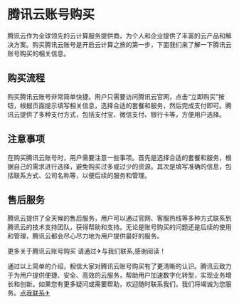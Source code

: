 # 腾讯云账号购买

腾讯云作为全球领先的云计算服务提供商，为个人和企业提供了丰富的云产品和解决方案。购买腾讯云账号是开启云计算之旅的第一步，下面我们来了解一下腾讯云账号购买的相关信息。

## 购买流程

购买腾讯云账号非常简单快捷。用户只需要访问腾讯云官网，点击“立即购买”按钮，根据页面提示填写相关信息，选择合适的套餐和服务，然后完成支付即可。腾讯云提供了多种支付方式，包括支付宝、微信支付、银行卡等，方便用户选择。

## 注意事项

在购买腾讯云账号时，用户需要注意一些事项。首先是选择合适的套餐和服务，根据自己的需求进行选择，避免购买过多或过少的资源。其次是填写准确的信息，包括联系方式、公司名称等，以便后续的服务和管理。

## 售后服务

腾讯云提供了全天候的售后服务，用户可以通过官网、客服热线等多种方式联系到腾讯云的技术支持团队，获得帮助和支持。无论是账号购买的问题还是后续的使用和管理，腾讯云都会尽心尽力地为用户提供最好的服务。

更多关于腾讯云账号购买 请通过✈与我们联系,感谢阅读！

通过以上简单的介绍，相信大家对腾讯云账号购买有了更清晰的认识。腾讯云致力于为用户提供便捷、安全、高效的云服务，帮助用户加速数字化转型，实现业务增长和创新。如果您有更多疑问或需要帮助，欢迎随时联系我们，我们将竭诚为您服务。[点我联系✈](https://www.G208.com)